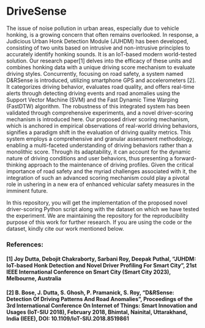 # DriveSense
The issue of noise pollution in urban areas, especially due to vehicle honking, is a growing concern that often remains overlooked. In response, a Judicious Urban Honk Detection Module (JUHDM) has been developed, consisting of two units based on intrusive and non-intrusive principles to accurately identify honking sounds. It is an IoT-based modern world-tested solution. Our research paper[1] delves into the efficacy of these units and combines honking data with a unique driving score mechanism to evaluate driving styles. Concurrently, focusing on road safety, a system named D&RSense is introduced, utilizing smartphone GPS and accelerometers [2]. It categorizes driving behavior, evaluates road quality, and offers real-time alerts through detecting driving events and road anomalies using the Support Vector Machine (SVM) and the Fast Dynamic Time Warping (FastDTW) algorithm. The robustness of this integrated system has been validated through comprehensive experiments, and a novel driver-scoring mechanism is introduced here. Our proposed driver scoring mechanism, which is anchored in empirical observations of real-world driving behaviors, signifies a paradigm shift in the evaluation of driving quality metrics. This system employs a comprehensive and granular assessment methodology, enabling a multi-faceted understanding of driving behaviors rather than a monolithic score. Through its adaptability, it can account for the dynamic nature of driving conditions and user behaviors, thus presenting a forward-thinking approach to the maintenance of driving profiles. Given the critical importance of road safety and the myriad challenges associated with it, the integration of such an advanced scoring mechanism could play a pivotal role in ushering in a new era of enhanced vehicular safety measures in the imminent future. 

In this repository, you will get the implementation of the proposed novel driver-scoring Python script along with the dataset on which we have tested the experiment. We are maintaining the repository for the reproducibility purpose of this work for further research. If you are using the code or the dataset, kindly cite our work mentioned below.

### References:
#### [1] Joy Dutta, Debojit Chakraborty, Sarbani Roy, Deepak Puthal, “JUHDM: IoT-based Honk Detection and Novel Driver Profiling For Smart City”, 21st IEEE International Conference on Smart City (Smart City 2023), Melbourne, Australia 
#### [2] B. Bose, J. Dutta, S. Ghosh, P. Pramanick, S. Roy, “D&RSense: Detection Of Driving Patterns And Road Anomalies”, Proceedings of the 3rd International Conference On Internet of Things: Smart Innovation and Usages (IoT-SIU 2018), February 2018, Bhimtal, Nainital, Uttarakhand, India (IEEE), DOI: 10.1109/IoT-SIU.2018.8519861

